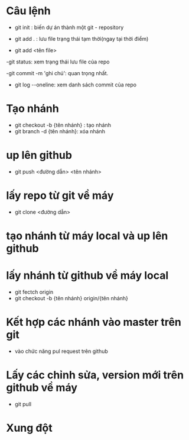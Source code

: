 # Câu lệnh
- git init : biến dự án thành một git - repository

- git add .  : lưu file trạng thái tạm thời(ngay tại thời điểm)
- git add <tên file>

-git status: xem trạng thái lưu file của repo

-git commit -m 'ghi chú': quan trọng nhất.

- git log --oneline: xem danh sách commit của repo

# Tạo nhánh

- git checkout -b {tên nhánh} : tạo nhánh
- git branch -d {tên nhánh}: xóa nhánh

# up lên github
- git push <đường dẫn> <tên nhánh>

# lấy repo từ git về máy
- git clone <đường dẫn>

# tạo nhánh từ máy local và up lên github

# lấy nhánh từ github về máy local
- git fectch origin
- git checkout -b {tên nhánh} origin/{tên nhánh}

# Kết hợp các nhánh vào master trên git
- vào chức năng pul request trên github

# Lấy các chỉnh sửa, version mới trên github về máy
- git pull

# Xung đột 